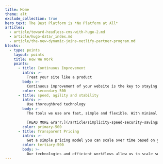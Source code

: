 ```yaml
---
title: Home
theme: alt
exclude_collection: true
hero_text: The Best Platform is *No Platform at All*
articles:
  - article/toward-headless-cms-with-hugo-2.md
  - article/hugo-data/_index.md
  - article/the-new-dynamic-joins-netlify-partner-program.md
blocks:
  - type: points
    layout: points
    title: How We Work
    points:
      - title: Continuous Improvement
        intro: >-
          Treat your site like a product
        body: >-
          Continuous improvement of your website is the key to staying connected with your audience. Sounds tough? We make it easy. Our team will manage your web presence and find new ways to keep it fresh and engaging.
        color: secondary-500
      - title: speed, agility and stability
        intro: >-
          Use thoroughbred technology
        body: >-
          The tools we use are fast, simple and flexible. With minimal software setup and server upkeep requirements, you get more dollars to use towards future site improvements. 
                  
          [READ MORE &rarr;](/article/simplicity-speed-security-savings-benefits-of-jamstack-technology/)
        color: primary-500
      - title: Transparent Pricing
        intro: >-
          Get a simple pricing model you can scale over time based on your needs
        color: tertiary-500
        body: >-
          Our technologies and efficient workflows allow us to scale services on a monthly basis with no lock-in whatsover. Each of our plans empowers you to work with us on a continual basis – The New Dynamic requisite for building great websites.
---
```

